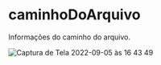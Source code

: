 # caminhoDoArquivo
Informações do caminho do arquivo.

![Captura de Tela 2022-09-05 às 16 43 49](https://user-images.githubusercontent.com/24979432/188506409-c9593ee3-81ea-455a-8318-9d6185d703d8.png)
